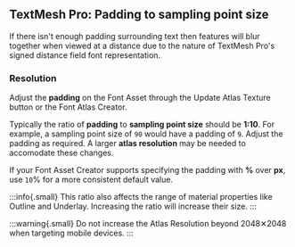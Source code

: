 ## TextMesh Pro: Padding to sampling point size

If there isn't enough padding surrounding text then features will blur together when viewed at a distance due to the nature of TextMesh Pro's signed distance field font representation.

### Resolution
Adjust the **padding** on the Font Asset through the Update Atlas Texture button or the Font Atlas Creator.  

Typically the ratio of **padding** to **sampling point size** should be **1:10**. For example, a sampling point size of `90` would have a padding of `9`. Adjust the padding as required. A larger **atlas resolution** may be needed to accomodate these changes.  

If your Font Asset Creator supports specifying the padding with **%** over **px**, use `10`% for a more consistent default value. 

:::info{.small}
This ratio also affects the range of material properties like Outline and Underlay. Increasing the ratio will increase their size.
:::

:::warning{.small}
Do not increase the Atlas Resolution beyond 2048✕2048 when targeting mobile devices.
:::
